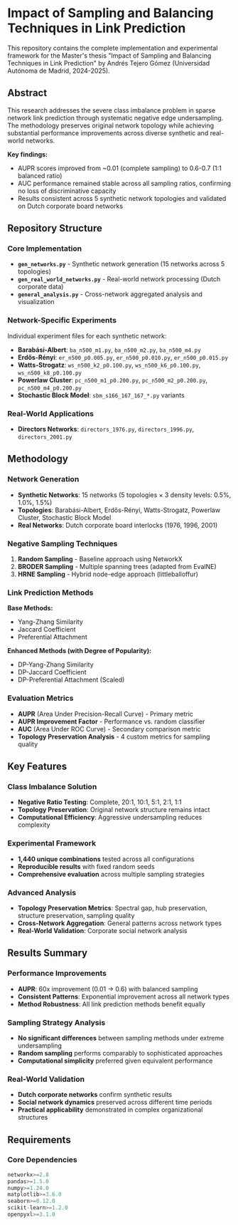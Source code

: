 # Impact of Sampling and Balancing Techniques in Link Prediction

This repository contains the complete implementation and experimental framework for the Master's thesis "Impact of Sampling and Balancing Techniques in Link Prediction" by Andrés Tejero Gómez (Universidad Autónoma de Madrid, 2024-2025).

## Abstract

This research addresses the severe class imbalance problem in sparse network link prediction through systematic negative edge undersampling. The methodology preserves original network topology while achieving substantial performance improvements across diverse synthetic and real-world networks.

**Key findings:**
- AUPR scores improved from ~0.01 (complete sampling) to 0.6-0.7 (1:1 balanced ratio)
- AUC performance remained stable across all sampling ratios, confirming no loss of discriminative capacity
- Results consistent across 5 synthetic network topologies and validated on Dutch corporate board networks

## Repository Structure

### Core Implementation
- **`gen_networks.py`** - Synthetic network generation (15 networks across 5 topologies)
- **`gen_real_world_networks.py`** - Real-world network processing (Dutch corporate data)
- **`general_analysis.py`** - Cross-network aggregated analysis and visualization

### Network-Specific Experiments
Individual experiment files for each synthetic network:
- **Barabási-Albert**: `ba_n500_m1.py`, `ba_n500_m2.py`, `ba_n500_m4.py`
- **Erdős-Rényi**: `er_n500_p0.005.py`, `er_n500_p0.010.py`, `er_n500_p0.015.py`
- **Watts-Strogatz**: `ws_n500_k2_p0.100.py`, `ws_n500_k6_p0.100.py`, `ws_n500_k8_p0.100.py`
- **Powerlaw Cluster**: `pc_n500_m1_p0.200.py`, `pc_n500_m2_p0.200.py`, `pc_n500_m4_p0.200.py`
- **Stochastic Block Model**: `sbm_s166_167_167_*.py` variants

### Real-World Applications
- **Directors Networks**: `directors_1976.py`, `directors_1996.py`, `directors_2001.py`

## Methodology

### Network Generation
- **Synthetic Networks**: 15 networks (5 topologies × 3 density levels: 0.5%, 1.0%, 1.5%)
- **Topologies**: Barabási-Albert, Erdős-Rényi, Watts-Strogatz, Powerlaw Cluster, Stochastic Block Model
- **Real Networks**: Dutch corporate board interlocks (1976, 1996, 2001)

### Negative Sampling Techniques
1. **Random Sampling** - Baseline approach using NetworkX
2. **BRODER Sampling** - Multiple spanning trees (adapted from EvalNE)
3. **HRNE Sampling** - Hybrid node-edge approach (littleballoffur)

### Link Prediction Methods
**Base Methods:**
- Yang-Zhang Similarity
- Jaccard Coefficient  
- Preferential Attachment

**Enhanced Methods (with Degree of Popularity):**
- DP-Yang-Zhang Similarity
- DP-Jaccard Coefficient
- DP-Preferential Attachment (Scaled)

### Evaluation Metrics
- **AUPR** (Area Under Precision-Recall Curve) - Primary metric
- **AUPR Improvement Factor** - Performance vs. random classifier
- **AUC** (Area Under ROC Curve) - Secondary comparison metric
- **Topology Preservation Analysis** - 4 custom metrics for sampling quality

## Key Features

### Class Imbalance Solution
- **Negative Ratio Testing**: Complete, 20:1, 10:1, 5:1, 2:1, 1:1
- **Topology Preservation**: Original network structure remains intact
- **Computational Efficiency**: Aggressive undersampling reduces complexity

### Experimental Framework
- **1,440 unique combinations** tested across all configurations
- **Reproducible results** with fixed random seeds
- **Comprehensive evaluation** across multiple sampling strategies

### Advanced Analysis
- **Topology Preservation Metrics**: Spectral gap, hub preservation, structure preservation, sampling quality
- **Cross-Network Aggregation**: General patterns across network types
- **Real-World Validation**: Corporate social network analysis

## Results Summary

### Performance Improvements
- **AUPR**: 60x improvement (0.01 → 0.6) with balanced sampling
- **Consistent Patterns**: Exponential improvement across all network types
- **Method Robustness**: All link prediction methods benefit equally

### Sampling Strategy Analysis
- **No significant differences** between sampling methods under extreme undersampling
- **Random sampling** performs comparably to sophisticated approaches
- **Computational simplicity** preferred given equivalent performance

### Real-World Validation
- **Dutch corporate networks** confirm synthetic results
- **Social network dynamics** preserved across different time periods
- **Practical applicability** demonstrated in complex organizational structures

## Requirements

### Core Dependencies
```python
networkx>=2.8
pandas>=1.5.0
numpy>=1.24.0
matplotlib>=3.6.0
seaborn>=0.12.0
scikit-learn>=1.2.0
openpyxl>=3.1.0
